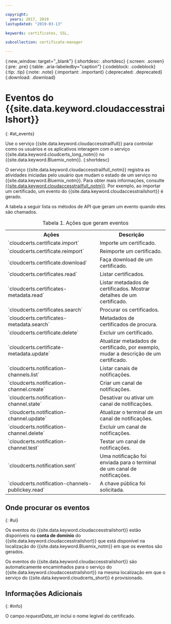 ```yaml
---

copyright:
  years: 2017, 2019
lastupdated: "2019-03-13"

keywords: certificates, SSL, 

subcollection: certificate-manager

---
```


{:new_window: target="_blank"}
{:shortdesc: .shortdesc}
{:screen: .screen}
{:pre: .pre}
{:table: .aria-labeledby="caption"}
{:codeblock: .codeblock}
{:tip: .tip}
{:note: .note}
{:important: .important}
{:deprecated: .deprecated}
{:download: .download}

# Eventos do {{site.data.keyword.cloudaccesstrailshort}}  
{: #at_events}

Use o serviço {{site.data.keyword.cloudaccesstrailfull}} para controlar como os usuários e os aplicativos interagem com
o serviço {{site.data.keyword.cloudcerts_long_notm}} no {{site.data.keyword.Bluemix_notm}}.
{:shortdesc}

O serviço {{site.data.keyword.cloudaccesstrailfull_notm}} registra as atividades iniciadas pelo usuário que mudam
o estado de um serviço no {{site.data.keyword.Bluemix_notm}}. Para obter mais informações, consulte [{{site.data.keyword.cloudaccesstrailfull_notm}}](/docs/services/cloud-activity-tracker?topic=cloud-activity-tracker-getting-started#getting-started). Por
exemplo, ao importar um certificado, um evento do {{site.data.keyword.cloudaccesstrailshort}} é gerado.

A tabela a seguir lista os métodos de API que geram um evento quando eles são chamados.

<table>
  <caption>Tabela 1. Ações que geram eventos</caption>
  <tr>
    <th>Ações</th>
	  <th>Descrição</th>
  </tr>
  <tr>
    <td>`cloudcerts.certificate.import`</td>
	  <td>Importe um certificado.</td>
  </tr>
  <tr>
    <td>`cloudcerts.certificate.reimport`</td>
	  <td>Reimporte um certificado.</td>
  </tr>
  <tr>
    <td>`cloudcerts.certificate.download`</td>
	  <td>Faça download de um certificado.</td>
  </tr>
  <tr>
    <td>`cloudcerts.certificates.read`</td>
	  <td>Listar certificados.</td>
  </tr>
  <tr>
    <td>`cloudcerts.certificates-metadata.read`</td>
	  <td>Listar metadados de certificados. Mostrar detalhes de um certificado.</td>
  </tr>
  <tr>
    <td>`cloudcerts.certificates.search`</td>
	  <td>Procurar os certificados.</td>
  </tr>
  <tr>
    <td>`cloudcerts.certificates-metadata.search`</td>
	  <td>Metadados de certificados de procura.</td>
  </tr>
  <tr>
    <td>`cloudcerts.certificate.delete`</td>
	  <td>Excluir um certificado.</td>
  </tr>
  <tr>
    <td>`cloudcerts.certificate-metadata.update`</td>
	  <td>Atualizar metadados de certificado, por exemplo, mudar a descrição de um certificado.</td>
  </tr>
  <tr>
    <td>`cloudcerts.notification-channels.list`</td>
	  <td>Listar canais de notificações.</td>
  </tr>
  <tr>
    <td>`cloudcerts.notification-channel.create`</td>
	  <td>Criar um canal de notificações.</td>
  </tr>
  <tr>
    <td>`cloudcerts.notification-channel.state`</td>
	  <td>Desativar ou ativar um canal de notificações.</td>
  </tr>
  <tr>
    <td>`cloudcerts.notification-channel.update`</td>
	  <td>Atualizar o terminal de um canal de notificações.</td>
  </tr>
  <tr>
    <td>`cloudcerts.notification-channel.delete`</td>
	  <td>Excluir um canal de notificações.</td>
  </tr>
  <tr>
    <td>`cloudcerts.notification-channel.test`</td>
	  <td>Testar um canal de notificações.</td>
  </tr>
  <tr>
    <td>`cloudcerts.notification.sent`</td>
	  <td>Uma notificação foi enviada para o terminal de um canal de notificações.</td>
  </tr>
  <tr>
    <td>`cloudcerts.notification-channels-publickey.read`</td>
	  <td>A chave pública foi solicitada.</td>
  </tr>
</table>

## Onde procurar os eventos
{: #ui}

Os eventos do {{site.data.keyword.cloudaccesstrailshort}} estão disponíveis na **conta de domínio** do {{site.data.keyword.cloudaccesstrailshort}} que está disponível na localização do {{site.data.keyword.Bluemix_notm}} em que os eventos são gerados.

Os eventos do {{site.data.keyword.cloudaccesstrailshort}} são automaticamente encaminhados para o serviço do {{site.data.keyword.cloudaccesstrailshort}} na mesma localização em que o serviço do {{site.data.keyword.cloudcerts_short}} é provisionado.

## Informações Adicionais
{: #info}

O campo *requestData_str* inclui o nome legível do certificado.
